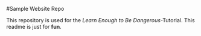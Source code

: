 #Sample Website Repo

This repository is used for the _Learn Enough to Be Dangerous_-Tutorial. This readme is just for **fun**.
